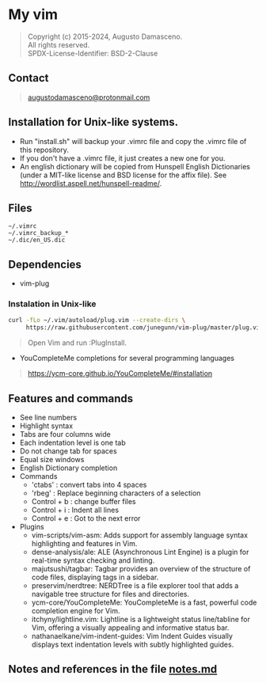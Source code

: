 # My vim  

> Copyright (c) 2015-2024, Augusto Damasceno.  
> All rights reserved.   
> SPDX-License-Identifier: BSD-2-Clause

## Contact
> [augustodamasceno@protonmail.com](mailto:augustodamasceno@protonmail.com)

## Installation for Unix-like systems.
* Run "install.sh" will backup your .vimrc file and copy the .vimrc file of this repository.
* If you don't have a .vimrc file, it just creates a new one for you.
* An english dictionary will be copied from Hunspell English Dictionaries
 (under a MIT-like license and BSD license for the affix file). 
See http://wordlist.aspell.net/hunspell-readme/.  

## Files
```shell
~/.vimrc
~/.vimrc_backup_*
~/.dic/en_US.dic
```  

## Dependencies  
* vim-plug  
### Instalation in Unix-like
```bash
curl -fLo ~/.vim/autoload/plug.vim --create-dirs \
     https://raw.githubusercontent.com/junegunn/vim-plug/master/plug.vim

```
> Open Vim and run :PlugInstall.
* YouCompleteMe completions for several programming languages    
> https://ycm-core.github.io/YouCompleteMe/#installation  

## Features and commands 

* See line numbers  
* Highlight syntax  
* Tabs are four columns wide  
* Each indentation level is one tab  
* Do not change tab for spaces 
* Equal size windows 
* English Dictionary completion  
* Commands  
    * 'ctabs' : convert tabs into 4 spaces  
    * 'rbeg' <NUM-CHARS> <REPLACE-WITH> : Replace beginning characters of a selection 
    * Control + b : change buffer files   
    * Control + i : Indent all lines  
    * Control + e : Got to the next error  
* Plugins
    * vim-scripts/vim-asm: Adds support for assembly language syntax highlighting and features in Vim.  
    * dense-analysis/ale: ALE (Asynchronous Lint Engine) is a plugin for real-time syntax checking and linting.  
    * majutsushi/tagbar: Tagbar provides an overview of the structure of code files, displaying tags in a sidebar.  
    * preservim/nerdtree: NERDTree is a file explorer tool that adds a navigable tree structure for files and directories.  
    * ycm-core/YouCompleteMe: YouCompleteMe is a fast, powerful code completion engine for Vim.  
    * itchyny/lightline.vim: Lightline is a lightweight status line/tabline for Vim, offering a visually appealing and informative status bar.  
    * nathanaelkane/vim-indent-guides: Vim Indent Guides visually displays text indentation levels with subtly highlighted guides.  

## Notes and references in the file [notes.md](https://github.com/augustodamasceno/vimlink/blob/main/notes.md) 
